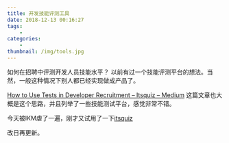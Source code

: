 ```yaml
---
title: 开发技能评测工具
date: 2018-12-13 00:16:27
tags:
    -
categories:
    -
thumbnail: /img/tools.jpg
---
```


如何在招聘中评测开发人员技能水平？ 
以前有过一个技能评测平台的想法。当然，一般这种情况下别人都已经实现做成产品了。

[How to Use Tests in Developer Recruitment – Itsquiz – Medium](https://medium.com/@itsquiz15/how-to-use-tests-in-developer-recruitment-baeb1eb6d02b)
这篇文章也大概是这个思路，并且列举了一些技能测试平台，感觉非常不错。

今天被IKM虐了一遍，刚才又试用了一下[itsquiz](https://app.itsquiz.com/quizzes)

改日再更新。